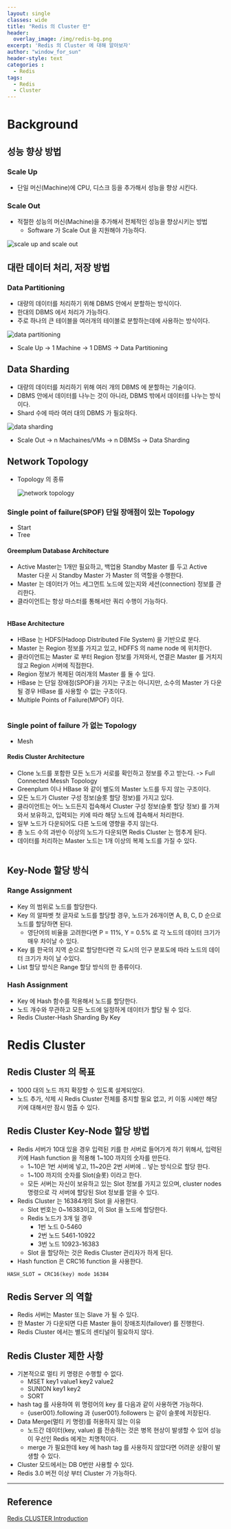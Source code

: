 ```yaml
--- 
layout: single
classes: wide
title: "Redis 의 Cluster 란"
header:
  overlay_image: /img/redis-bg.png
excerpt: 'Redis 의 Cluster 에 대해 알아보자'
author: "window_for_sun"
header-style: text
categories :
  - Redis
tags:
  - Redis
  - Cluster
---  
```

# Background
## 성능 향상 방법
### Scale Up
- 단일 머신(Machine)에 CPU, 디스크 등을 추가해서 성능을 향상 시킨다.

### Scale Out
- 적절한 성능의 머신(Machine)을 추가해서 전체적인 성능을 향상시키는 방법
	- Software 가 Scale Out 을 지원해야 가능하다.
	
![scale up and scale out]({{site.baseurl}}/img/server/improveperformance-scaleupscaleout.jpg)


## 대란 데이터 처리, 저장 방법
### Data Partitioning
- 대량의 데이터를 처리하기 위해 DBMS 안에서 분할하는 방식이다.
- 한대의 DBMS 에서 처리가 가능하다.
- 주로 하나의 큰 테이블을 여러개의 테이블로 분할하는데에 사용하는 방식이다.

![data partitioning]({{site.baseurl}}/img/redis/concept-cluster-datapartitioning.jpg)

- Scale Up -> 1 Machine -> 1 DBMS -> Data Partitioning

## Data Sharding
- 대량의 데이터를 처리하기 위해 여러 개의 DBMS 에 분할하는 기술이다.
- DBMS 안에서 데이터를 나누는 것이 아니라, DBMS 밖에서 데이터를 나누는 방식이다.
- Shard 수에 따라 여러 대의 DBMS 가 필요하다.

![data sharding]({{site.baseurl}}/img/redis/concept-cluster-datasharding.jpg)

- Scale Out -> n Machaines/VMs -> n DBMSs -> Data Sharding

## Network Topology
- Topology 의 종류
	
	![network topology]({{site.baseurl}}/img/redis/concept-cluster-topology.png)

### Single point of failure(SPOF) 단일 장애점이 있는 Topology
- Start
- Tree

#### Greemplum Database Architecture
- Active Master는 1개만 필요하고, 백업용 Standby Master 를 두고 Active Master 다운 시 Standby Master 가 Master 의 역할을 수행한다.
- Master 는 데이터가 어느 세그먼트 노드에 있는지와 세션(connection) 정보를 관리한다.
- 클라이언트는 항상 마스터를 통해서만 쿼리 수행이 가능하다.

![]()

#### HBase Architecture
- HBase 는 HDFS(Hadoop Distributed File System) 을 기반으로 분다.
- Master 는 Region 정보를 가지고 있고, HDFFS 의 name node 에 위치한다.
- 클라이언트는 Master 로 부터 Region 정보를 가져와서, 연결은 Master 를 거치지 않고 Region 서버에 직접한다.
- Region 정보가 복제된 여러개의 Master 를 둘 수 있다.
- HBase 는 단일 장애점(SPOF)을 가지는 구조는 아니지만, 소수의 Master 가 다운될 경우 HBase 를 사용할 수 없는 구조이다.
- Multiple Points of Failure(MPOF) 이다.

![]()

### Single point of failure 가 없는 Topology
- Mesh

#### Redis Cluster Architecture
- Clone 노드를 포함한 모든 노드가 서로를 확인하고 정보를 주고 받는다. -> Full Connected Messh Topology
- Greenplum 이나 HBase 와 같이 별도의 Master 노드를 두지 않는 구조이다.
- 모든 노드가 Cluster 구성 정보(슬롯 할당 정보)를 가지고 있다.
- 클라이언트는 어느 노드든지 접속해서 Cluster 구성 정보(슬롯 할당 정보) 를 가져와서 보유하고, 입력되는 키에 따라 해당 노드에 접속해서 처리한다.
- 일부 노드가 다운되어도 다른 노드에 영향을 주지 않는다.
- 총 노드 수의 과반수 이상의 노드가 다운되면 Redis Cluster 는 멈추게 된다.
- 데이터를 처리하는 Master 노드는 1개 이상의 복제 노드를 가질 수 있다.

![]()

## Key-Node 할당 방식
### Range Assignment
- Key 의 범위로 노드를 할당한다.
- Key 의 알파벳 첫 글자로 노드를 할당할 경우, 노드가 26개이면 A, B, C, D 순으로 노드를 할당하면 된다.
	- 영단어의 비율을 고려한다면 P = 11%, Y = 0.5% 로 각 노드의 데이터 크기가 매우 차이날 수 있다.
- Key 를 한국의 지역 순으로 할당한다면 각 도시의 인구 분포도에 따라 노드의 데이터 크기가 차이 날 수있다.
- List 할당 방식은 Range 할당 방식의 한 종류이다.

### Hash Assignment
- Key 에 Hash 함수를 적용해서 노드를 할당한다.
- 노드 개수와 무관하고 모든 노드에 일정하게 데이터가 할당 될 수 있다.
- Redis Cluster-Hash Sharding By Key



# Redis Cluster
## Redis Cluster 의 목표
- 1000 대의 노드 까지 확장할 수 있도록 설계되었다.
- 노드 추가, 삭제 시 Redis Cluster 전체를 중지할 필요 없고, 키 이동 시에만 해당 키에 대해서만 잠시 멈출 수 있다.

## Redis Cluster Key-Node 할당 방법
- Redis 서버가 10대 있을 경우 입력된 키를 한 서버로 들어가게 하기 위해서, 입력된 키에 Hash function 을 적용해 1~100 까지의 숫자를 만든다.
	- 1~10은 1번 서버에 넣고, 11~20은 2번 서버에 .. 넣는 방식으로 할당 한다.
	- 1~100 까지의 숫자를 Slot(슬롯) 이라고 한다.
	- 모든 서버는 자신이 보유하고 있는 Slot 정보를 가지고 있으며, cluster nodes 명령으로 각 서버에 할당된 Slot 정보를 얻을 수 있다.
- Redis Cluster 는 16384개의 Slot 을 사용한다.
	- Slot 번호는 0~16383이고, 이 Slot 을 노드에 할당한다.
	- Redis 노드가 3개 일 경우
		- 1번 노드 0-5460
		- 2번 노드 5461-10922
		- 3번 노드 10923-16383
	- Slot 을 할당하는 것은 Redis Cluster 관리자가 하게 된다.
- Hash function 은 CRC16 function 을 사용한다.

```
HASH_SLOT = CRC16(key) mode 16384
```  

## Redis Server 의 역할
- Redis 서버는 Master 또는 Slave 가 될 수 있다.
- 한 Master 가 다운되면 다른 Master 들이 장애조치(failover) 를 진행한다.
- Redis Cluster 에서는 별도의 센티널이 필요하지 않다.

## Redis Cluster 제한 사항
- 기본적으로 멀티 키 명령은 수행할 수 없다.
	- MSET key1 value1 key2 value2
	- SUNION key1 key2
	- SORT
- hash tag 를 사용하여 위 명렁어의 key 를 다음과 같이 사용하면 가능하다.
    - {user001}.following 과 {user001}.followers 는 같이 슬롯에 저장된다.
- Data Merge(멀티 키 명령)를 허용하지 않는 이유
	- 노드간 데이터(key, value) 를 전송하는 것은 병목 현상이 발생할 수 있어 성능이 우선인 Redis 에게는 치명적이다.
	- merge 가 필요한데 key 에 hash tag 를 사용하지 않았다면 어려운 상황이 발생할 수 있다.
- Cluster 모드에서는 DB 0번만 사용할 수 있다.
- Redis 3.0 버전 이상 부터 Cluster 가 가능하다.

---
## Reference
[Redis CLUSTER Introduction](http://redisgate.kr/redis/cluster/cluster_introduction.php)  